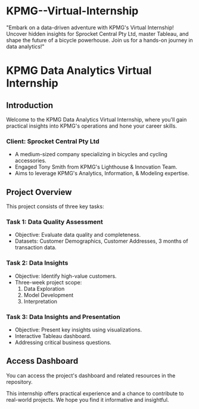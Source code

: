 # KPMG--Virtual-Internship
"Embark on a data-driven adventure with KPMG's Virtual Internship! Uncover hidden insights for Sprocket Central Pty Ltd, master Tableau, and shape the future of a bicycle powerhouse. Join us for a hands-on journey in data analytics!" 

# KPMG Data Analytics Virtual Internship

## Introduction
Welcome to the KPMG Data Analytics Virtual Internship, where you'll gain practical insights into KPMG's operations and hone your career skills.

### Client: Sprocket Central Pty Ltd
- A medium-sized company specializing in bicycles and cycling accessories.
- Engaged Tony Smith from KPMG's Lighthouse & Innovation Team.
- Aims to leverage KPMG's Analytics, Information, & Modeling expertise.

## Project Overview
This project consists of three key tasks:

### Task 1: Data Quality Assessment
- Objective: Evaluate data quality and completeness.
- Datasets: Customer Demographics, Customer Addresses, 3 months of transaction data.

### Task 2: Data Insights
- Objective: Identify high-value customers.
- Three-week project scope:
  1. Data Exploration
  2. Model Development
  3. Interpretation

### Task 3: Data Insights and Presentation
- Objective: Present key insights using visualizations.
- Interactive Tableau dashboard.
- Addressing critical business questions.

## Access Dashboard
You can access the project's dashboard and related resources in the repository.

This internship offers practical experience and a chance to contribute to real-world projects. We hope you find it informative and insightful.
